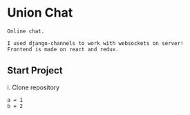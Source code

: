 # Union Chat

    Online chat.

    I used django-channels to work with websockets on server!
    Frontend is made on react and redux.


## Start Project
    
i. Clone repository

```
a = 1
b = 2
```